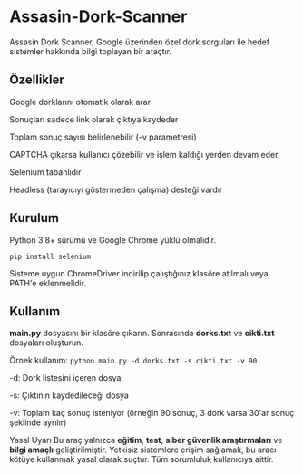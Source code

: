 # Assasin-Dork-Scanner

Assasin Dork Scanner, Google üzerinden özel dork sorguları ile hedef sistemler hakkında bilgi toplayan bir araçtır.

## Özellikler

Google dorklarını otomatik olarak arar

Sonuçları sadece link olarak çıktıya kaydeder

Toplam sonuç sayısı belirlenebilir (-v parametresi)

CAPTCHA çıkarsa kullanıcı çözebilir ve işlem kaldığı yerden devam eder

Selenium tabanlıdır

Headless (tarayıcıyı göstermeden çalışma) desteği vardır

## Kurulum

Python 3.8+ sürümü ve Google Chrome yüklü olmalıdır.

`pip install selenium`

Sisteme uygun ChromeDriver indirilip çalıştığınız klasöre atılmalı veya PATH'e eklenmelidir.

## Kullanım

**main.py** dosyasını bir klasöre çıkarın. Sonrasında **dorks.txt** ve **cikti.txt** dosyaları oluşturun.

Örnek kullanım: `python main.py -d dorks.txt -s cikti.txt -v 90`

-d: Dork listesini içeren dosya

-s: Çıktının kaydedileceği dosya

-v: Toplam kaç sonuç isteniyor (örneğin 90 sonuç, 3 dork varsa 30'ar sonuç şeklinde ayrılır)

Yasal Uyarı
Bu araç yalnızca **eğitim**, **test**, **siber güvenlik araştırmaları** ve **bilgi amaçlı** geliştirilmiştir. Yetkisiz sistemlere erişim sağlamak, bu aracı kötüye kullanmak yasal olarak suçtur. Tüm sorumluluk kullanıcıya aittir.
